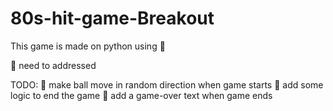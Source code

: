 # 80s-hit-game-Breakout
This game is made on python using 🐢 

🐛 need to addressed

TODO:
🦾 make ball move in random direction when game starts
🦾 add some logic to end the game
🦾 add a game-over text when game ends
